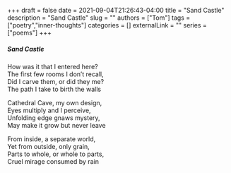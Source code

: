 +++ 
draft = false
date = 2021-09-04T21:26:43-04:00
title = "Sand Castle"
description = "Sand Castle"
slug = ""
authors = ["Tom"]
tags = ["poetry","inner-thoughts"]
categories = []
externalLink = ""
series = ["poems"]
+++

##### Sand Castle

How was it that I entered here?  
The first few rooms I don’t recall,  
Did I carve them, or did they me?  
The path I take to birth the walls  

Cathedral Cave, my own design,  
Eyes multiply and I perceive,  
Unfolding edge gnaws mystery,  
May make it grow but never leave  

From inside, a separate world,  
Yet from outside, only grain,  
Parts to whole, or whole to parts,  
Cruel mirage consumed by rain  
